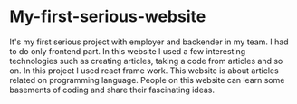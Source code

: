 # My-first-serious-website
It's my first serious project with employer and backender in my team. I had to do only frontend part. In this website I used a few interesting technologies such as creating articles, taking a code from articles and so on.
In this project I used react frame work. This website is about articles related on programming language. People on this website can learn some basements of coding and share their fascinating ideas.
